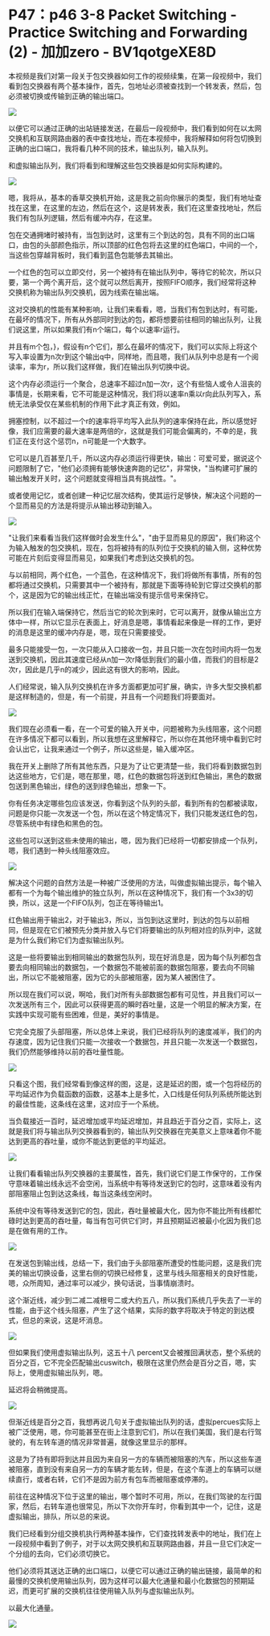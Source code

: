 # P47：p46 3-8 Packet Switching - Practice Switching and Forwarding (2) - 加加zero - BV1qotgeXE8D

本视频是我们对第一段关于包交换器如何工作的视频续集，在第一段视频中，我们看到包交换器有两个基本操作，首先，包地址必须被查找到一个转发表，然后，包必须被切换或传输到正确的输出端口。



![](img/5b73bf4af177b89a0e6f14ee0515980f_1.png)

以便它可以通过正确的出站链接发送，在最后一段视频中，我们看到如何在以太网交换机和互联网路由器的表中查找地址，而在本视频中，我将解释如何将包切换到正确的出口端口，我将看几种不同的技术，输出队列，输入队列。

和虚拟输出队列，我们将看到和理解这些包交换器是如何实际构建的。

![](img/5b73bf4af177b89a0e6f14ee0515980f_3.png)

嗯，我将从，基本的香草交换机开始，这是我之前向你展示的类型，我们有地址查找在这里，在这里的左边，然后在这个，这是转发表，我们在这里查找地址，然后我们有包队列逻辑，然后有缓冲内存，在这里。

包在交通拥堵时被持有，当包到达时，这里有三个到达的包，具有不同的出口端口，由包的头部颜色指示，所以顶部的红色包将去这里的红色端口，中间的一个，当这些包穿越背板时，我们看到蓝色包能够去其输出。

一个红色的包可以立即交付，另一个被持有在输出队列中，等待它的轮次，所以只要，第一个两个离开后，这个就可以然后离开，按照FIFO顺序，我们经常将这种交换机称为输出队列交换机，因为线索在输出端。

这对交换机的性能有某种影响，让我们来看看，嗯，当我们有包到达时，有可能，在最坏的情况下，所有从外部同时到达的包，都将想要前往相同的输出队列，让我们说这里，所以如果我们有n个端口，每个以速率r运行。

并且有m个包，}，假设有n个它们，那么在最坏的情况下，我们可以实际上将这个写入率设置为n次r到这个输出q中，同样地，而且嗯，我们从队列中总是有一个阅读率，率为r，所以我们这样做，我们在输出队列切换中说。

这个内存必须运行一个聚合，总速率不超过n加一次r，这个有些恼人或令人沮丧的事情是，长期来看，它不可能是这种情况，我们将以速率n乘以r向此队列写入，系统无法承受仅在某些机制的作用下此才真正有效，例如。

拥塞控制，以不超过一个r的速率将平均写入此队列的速率保持在此，所以感觉好像，我们应需要的最大速率是两倍的r，这就是我们可能会偏离的，不幸的是，我们正在支付这个惩罚n，n可能是一个大数字。

它可以是几百甚至几千，所以这内存必须运行得更快，输出：可爱可爱，据说这个问题限制了它，"他们必须拥有能够快速奔跑的记忆"，非常快，"当构建可扩展的输出触发开关时，这个问题就变得相当具有挑战性。"。

或者使用记忆，或者创建一种记忆层次结构，使其运行足够快，解决这个问题的一个显而易见的方法是将提示从输出移动到输入。



![](img/5b73bf4af177b89a0e6f14ee0515980f_5.png)

"让我们来看看当我们这样做时会发生什么"，"由于显而易见的原因"，我们称这个为输入触发的包交换机，现在，包将被持有的队列位于交换机的输入侧，这种优势可能在片刻后变得显而易见，如果我们考虑到达交换机的包。

与以前相同，两个红色，一个蓝色，在这种情况下，我们将做所有事情，所有的包都将通过交换机，只需要其中一个被持有，那就是下面等待轮到它穿过交换机的那个，这是因为它的输出线正忙，在输出端没有提示信号来保持它。

所以我们在输入端保持它，然后当它的轮次到来时，它可以离开，就像从输出立方体中一样，所以它显示在表面上，好消息是嗯，事情看起来像是一样的工作，更好的消息是这里的缓冲内存是，嗯，现在只需要接受。

最多只能接受一包，一次只能从入口接收一包，并且只能一次在包时间内将一包发送到交换机，因此其速度已经从n加一次r降低到我们的最小值，而我们的目标是2次r，因此是几乎n的减少，因此这有很大的影响，因此。

人们经常说，输入队列交换机在许多方面都更加可扩展，确实，许多大型交换机都是这样制造的，但是，有一个前提，并且有一个问题我们将要面对。



![](img/5b73bf4af177b89a0e6f14ee0515980f_7.png)

我们现在必须看一看，在一个可爱的输入开关中，问题被称为头线阻塞，这个问题在许多情况下都可以看到，所以我想在这里解释它，所以你在其他环境中看到它时会认出它，让我来通过一个例子，所以这些是，输入缓冲区。

我在开关上删除了所有其他东西，只是为了让它更清楚一些，我们将看到数据包到达这些地方，它们是，嗯在那里，嗯，红色的数据包将送到红色输出，黑色的数据包送到黑色输出，绿色的送到绿色输出，想象一下。

你有任务决定哪些包应该发送，你看到这个队列的头部，看到所有的包都被读取，问题是你只能一次发送一个包，所以在这个特定情况下，我们只能发送红色的包，尽管系统中有绿色和黑色的包。

这些包可以送到这些未使用的输出，嗯，因为我们已经将一切都安排成一个队列，嗯，我们遇到一种头线阻塞效应。



![](img/5b73bf4af177b89a0e6f14ee0515980f_9.png)

解决这个问题的自然方法是一种被广泛使用的方法，叫做虚拟输出提示，每个输入都有一个为每个输出维护的独立队列，所以在这种情况下，我们有一个3x3的切换，所以，这是一个FIFO队列，包正在等待输出1。

红色输出用于输出2，对于输出3，所以，当包到达这里时，到达的包与以前相同，但是现在它们被预先分类并放入与它们将要输出的队列相对应的队列中，这就是为什么我们称它们为虚拟输出队列。

这是一些将要输出到相同输出的数据包队列，现在好消息是，因为每个队列都包含要去向相同输出的数据包，一个数据包不能被前面的数据包阻塞，要去向不同输出，所以它不能被阻塞，因为它的头部被阻塞，因为某人被困住了。

所以现在我们可以说，啊哈，我们对所有头部数据包都有可见性，并且我们可以一次发送所有三个，因此可以获得更高的瞬时吞吐量，这是一个明显的解决方案，在实践中实现可能有些困难，但是，美好的事情是。

它完全克服了头部阻塞，所以总体上来说，我们已经将队列的速度减半，我们的内存速度，因为记住我们只能一次接收一个数据包，并且只能一次发送一个数据包，我们仍然能够维持以前的吞吐量性能。



![](img/5b73bf4af177b89a0e6f14ee0515980f_11.png)

只看这个图，我们经常看到像这样的图，这是，这是延迟的图，或一个包将经历的平均延迟作为负载函数的函数，这基本上是多忙，入口线是任何队列系统所能达到的最佳性能，这条线在这里，这对应于一个系统。

当负载接近一百时，延迟增加或平均延迟增加，并且趋近于百分之百，实际上，这就是我们将与输出队列交换器看到的，输出队列交换器在完美意义上意味着你不能达到更高的吞吐量，或你不能达到更低的平均延迟。



![](img/5b73bf4af177b89a0e6f14ee0515980f_13.png)

让我们看看输出队列交换器的主要属性，首先，我们说它们是工作保守的，工作保守意味着输出线永远不会空闲，当系统中有等待发送到它的包时，这意味着没有内部阻塞阻止包到达这条线，每当这条线空闲时。

系统中没有等待发送到它的包，因此，吞吐量被最大化，因为你不能比所有线都忙碌时达到更高的吞吐量，每当有包可供它们时，并且预期延迟被最小化因为我们总是在做有用的工作。



![](img/5b73bf4af177b89a0e6f14ee0515980f_15.png)

在发送包到输出线，总结一下，我们由于头部阻塞所遭受的性能问题，这是我们完美的输出切换设备，这里右侧的切换已经修复，这里与线头阻塞相关的良好性能，嗯，众所周知，通过率可以减少，换句话说，当事情崩溃时。

这个渐近线，减少到二减二减根号二或大约五八，所以我们系统几乎失去了一半的性能，由于这个线头阻塞，产生了这个结果，实际的数字将取决于特定的到达模式，但总的来说，这是坏消息。



![](img/5b73bf4af177b89a0e6f14ee0515980f_17.png)

但如果我们使用虚拟输出队列，这五十八 percent又会被推回满状态，整个系统的百分之百，它不完全匹配输出cuswitch，极限在这里仍然会是百分之百，嗯，实际上，使用虚拟输出队列，嗯。

延迟将会稍微提高。

![](img/5b73bf4af177b89a0e6f14ee0515980f_19.png)

但渐近线是百分之百，我想再说几句关于虚拟输出队列的话，虚拟percues实际上被广泛使用，嗯，你可能甚至在街上注意到它们，所以在我们美国，我们是右行驾驶的，有左转车道的情况非常普遍，就像这里显示的那样。

这是为了持有即将到达并且因为来自另一方的车辆而被阻塞的汽车，所以这些车道被阻塞，直到没有来自另一方的车辆才能左转，但是，在这个车道上的车辆可以继续直行，或者右转，它们不是因为前方有包车而被阻塞或停滞的。

前往在这种情况下位于这里的输出，哪个暂时不可用，所以，在我们驾驶的左行国家，然后，右转车道也很常见，所以下次你开车时，你看到其中一个，记住，这是虚拟输出，排队，所以总的来说。

我们已经看到分组交换机执行两种基本操作，它们查找转发表中的地址，我们在上一段视频中看到了例子，对于以太网交换机和互联网路由器，并且一旦它们决定一个分组的去向，它们必须切换它。

他们必须将其送达正确的出口端口，以便它可以通过正确的输出链接，最简单的和最慢的交换机使用输出队列，因为这样可以最大化通量和最小化数据包的预期延迟，而更可扩展的交换机往往使用输入队列与虚拟输出队列。

以最大化通量。

![](img/5b73bf4af177b89a0e6f14ee0515980f_21.png)